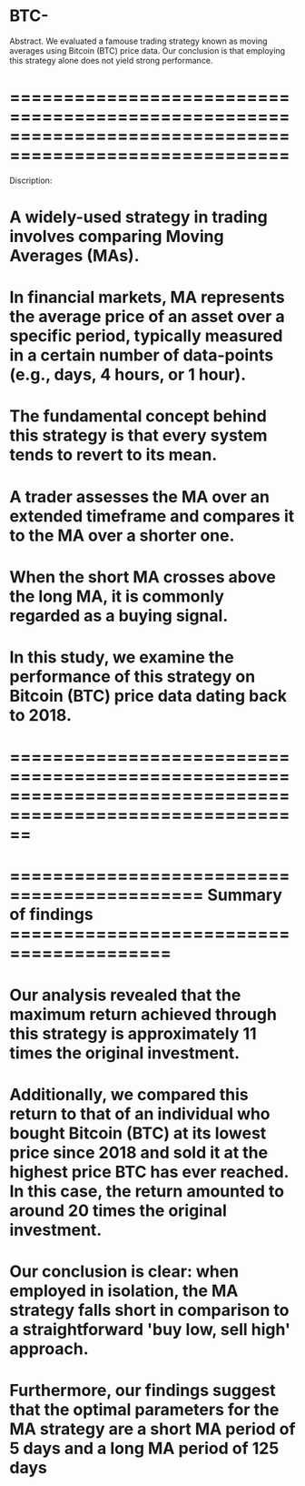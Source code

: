 # BTC-

Abstract. We evaluated a famouse trading strategy known as moving averages using Bitcoin (BTC) price data. 
Our conclusion is that employing this strategy alone does not yield strong performance.

# ========================================================================================================

Discription: 

# A widely-used strategy in trading involves comparing Moving Averages (MAs). 

# In financial markets, MA represents the average price of an asset over a specific period, typically measured in a certain number of data-points (e.g., days, 4 hours, or 1 hour).

# The fundamental concept behind this strategy is that every system tends to revert to its mean.

# A trader assesses the MA over an extended timeframe and compares it to the MA over a shorter one.

# When the short MA crosses above the long MA, it is commonly regarded as a buying signal.

# In this study, we examine the performance of this strategy on Bitcoin (BTC) price data dating back to 2018.

# ==========================================================================================================


# ============================================ Summary of findings =========================================

# Our analysis revealed that the maximum return achieved through this strategy is approximately 11 times the original investment.

# Additionally, we compared this return to that of an individual who bought Bitcoin (BTC) at its lowest price since 2018 and sold it at the highest price BTC has ever reached. In this case, the return amounted to around 20 times the original investment.

# Our conclusion is clear: when employed in isolation, the MA strategy falls short in comparison to a straightforward 'buy low, sell high' approach.

# Furthermore, our findings suggest that the optimal parameters for the MA strategy are a short MA period of 5 days and a long MA period of 125 days
